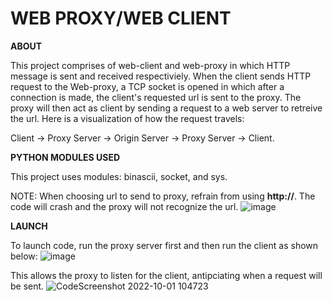 <h1> WEB PROXY/WEB CLIENT</h1>


<!---
Jadyncode66/Jadyncode66 is a ✨ special ✨ repository because its `README.md` (this file) appears on your GitHub profile.
You can click the Preview link to take a look at your changes.
--->

**ABOUT**

This project comprises of web-client and web-proxy in which HTTP message is sent and received respectiviely. When the client sends
HTTP request to the Web-proxy, a TCP socket is opened in which after a connection is made, the client's requested url is sent to the proxy. The proxy will then act as client by sending a request to a web server
to retreive the url. Here is a visualization of how the request travels:

Client -> Proxy Server -> Origin Server -> Proxy Server -> Client. 

**PYTHON MODULES USED**

This project uses modules: binascii, socket, and sys. 

NOTE: When choosing url to send to proxy, refrain from using **http://**. The code will crash and the proxy will not recognize the url.
![image](https://user-images.githubusercontent.com/68576099/193414680-fa994d3b-4172-4124-b87c-598d53e16434.png)

**LAUNCH**

To launch code, run the proxy server first and then run the client as shown below:
![image](https://user-images.githubusercontent.com/68576099/193414788-fb05f93c-6c7a-41ba-86a7-c01f6fa9e2d0.png)

This allows the proxy to listen for the client, antipciating when a request will be sent. 
![CodeScreenshot 2022-10-01 104723](https://user-images.githubusercontent.com/68576099/193415106-aa45e2d5-d716-4de5-a5ca-89d7ad1906fd.png)


